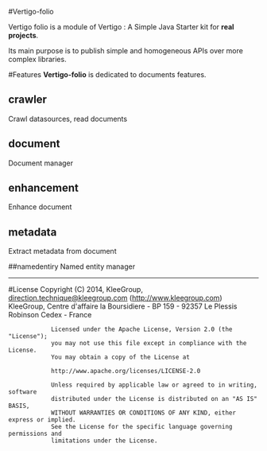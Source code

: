 #Vertigo-folio

Vertigo folio is a module of Vertigo : A Simple Java Starter kit for **real projects**.

Its main purpose is to publish simple and homogeneous APIs over more complex libraries.


#Features
__Vertigo-folio__ is dedicated to documents features.

## crawler
  Crawl datasources, read documents

## document
  Document manager

## enhancement
  Enhance document

## metadata
  Extract metadata from document 

##namedentiry
  Named entity manager
  
-----
#License
                Copyright (C) 2014, KleeGroup, direction.technique@kleegroup.com (http://www.kleegroup.com)
                KleeGroup, Centre d'affaire la Boursidiere - BP 159 - 92357 Le Plessis Robinson Cedex - France
                
                Licensed under the Apache License, Version 2.0 (the "License");
                you may not use this file except in compliance with the License.
                You may obtain a copy of the License at
                
                http://www.apache.org/licenses/LICENSE-2.0
                
                Unless required by applicable law or agreed to in writing, software
                distributed under the License is distributed on an "AS IS" BASIS,
                WITHOUT WARRANTIES OR CONDITIONS OF ANY KIND, either express or implied.
                See the License for the specific language governing permissions and
                limitations under the License.
